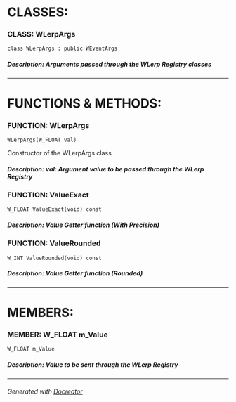 **CLASSES:**
============
### **CLASS**: WLerpArgs

``` class WLerpArgs : public WEventArgs ```

##### **Description:** Arguments passed through the WLerp Registry classes

----------
**FUNCTIONS & METHODS:**
========================
### **FUNCTION**: WLerpArgs

``` WLerpArgs(W_FLOAT val) ```

 Constructor of the WLerpArgs class

##### **Description:** val: Argument value to be passed through the WLerp Registry

### **FUNCTION**: ValueExact

``` W_FLOAT ValueExact(void) const ```

##### **Description:** Value Getter function (With Precision)

### **FUNCTION**: ValueRounded

``` W_INT ValueRounded(void) const ```

##### **Description:** Value Getter function (Rounded)

----------
**MEMBERS:**
============
### **MEMBER**: W_FLOAT	m_Value

``` W_FLOAT	m_Value ```

##### **Description:** Value to be sent through the WLerp Registry

----------

###### Generated with [Docreator](https://github.com/nirex0/docreator)